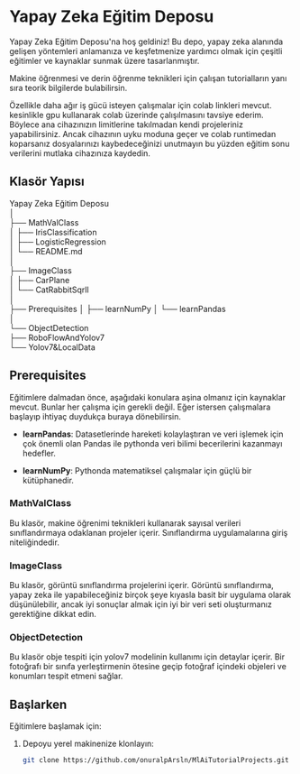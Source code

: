 # Yapay Zeka Eğitim Deposu

Yapay Zeka Eğitim Deposu'na hoş geldiniz! Bu depo, yapay zeka alanında gelişen yöntemleri anlamanıza ve keşfetmenize yardımcı olmak için çeşitli eğitimler ve kaynaklar sunmak üzere tasarlanmıştır.

Makine öğrenmesi ve derin öğrenme teknikleri için çalışan tutorialların yanı sıra teorik bilgilerde bulabilirsin.

Özellikle daha ağır iş gücü isteyen çalışmalar için colab linkleri mevcut. kesinlikle gpu kullanarak colab üzerinde çalışılmasını tavsiye ederim. Böylece ana cihazınızın limitlerine takılmadan kendi projeleriniz yapabilirsiniz. Ancak cihazının uyku moduna geçer ve colab runtimedan koparsanız dosyalarınızı kaybedeceğinizi unutmayın bu yüzden eğitim sonu verilerini mutlaka cihazınıza kaydedin.

## Klasör Yapısı

Yapay Zeka Eğitim Deposu  
│  
├── MathValClass  
│ ├── IrisClassification  
│ ├── LogisticRegression  
│ └── README.md  
│  
├── ImageClass  
│ ├── CarPlane  
│ └── CatRabbitSqrll  
│  
├── Prerequisites
│ ├── learnNumPy
│ └── learnPandas  
│  
└── ObjectDetection  
 ├── RoboFlowAndYolov7  
 └── Yolov7&LocalData

## Prerequisites

Eğitimlere dalmadan önce, aşağıdaki konulara aşina olmanız için kaynaklar mevcut. Bunlar her çalışma için gerekli değil. Eğer istersen çalışmalara başlayıp ihtiyaç duydukça buraya dönebilirsin.

- **learnPandas**: Datasetlerinde hareketi kolaylaştıran ve veri işlemek için çok önemli olan Pandas ile pythonda veri bilimi becerilerini kazanmayı hedefler.

- **learnNumPy**: Pythonda matematiksel çalışmalar için güçlü bir kütüphanedir.

### MathValClass

Bu klasör, makine öğrenimi teknikleri kullanarak sayısal verileri sınıflandırmaya odaklanan projeler içerir. Sınıflandırma uygulamalarına giriş niteliğindedir.

### ImageClass

Bu klasör, görüntü sınıflandırma projelerini içerir. Görüntü sınıflandırma, yapay zeka ile yapabileceğiniz birçok şeye kıyasla basit bir uygulama olarak düşünülebilir, ancak iyi sonuçlar almak için iyi bir veri seti oluşturmanız gerektiğine dikkat edin.

### ObjectDetection

Bu klasör obje tespiti için yolov7 modelinin kullanımı için detaylar içerir. Bir fotoğrafı bir sınıfa yerleştirmenin ötesine geçip fotoğraf içindeki objeleri ve konumları tespit etmeni sağlar.

## Başlarken

Eğitimlere başlamak için:

1. Depoyu yerel makinenize klonlayın:
   ```bash
   git clone https://github.com/onuralpArsln/MlAiTutorialProjects.git
   ```
